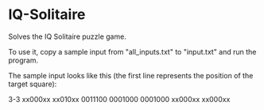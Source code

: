 # IQ-Solitaire
Solves the IQ Solitaire puzzle game.


To use it, copy a sample input from "all_inputs.txt" to "input.txt" and run the program.

The sample input looks like this (the first line represents the position of the target square):


3-3
xx000xx
xx010xx
0011100
0001000
0001000
xx000xx
xx000xx